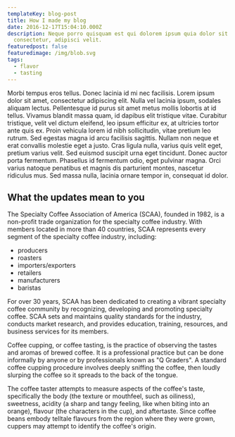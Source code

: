 ```yaml
---
templateKey: blog-post
title: How I made my blog
date: 2016-12-17T15:04:10.000Z
description: Neque porro quisquam est qui dolorem ipsum quia dolor sit amet,
  consectetur, adipisci velit.
featuredpost: false
featuredimage: /img/blob.svg
tags:
  - flavor
  - tasting
---
```

Morbi tempus eros tellus. Donec lacinia id mi nec facilisis. Lorem ipsum dolor sit amet, consectetur adipiscing elit. Nulla vel lacinia ipsum, sodales aliquam lectus. Pellentesque id purus sit amet metus mollis lobortis at id tellus. Vivamus blandit massa quam, id dapibus elit tristique vitae. Curabitur tristique, velit vel dictum eleifend, leo ipsum efficitur ex, at ultricies tortor ante quis ex. Proin vehicula lorem id nibh sollicitudin, vitae pretium leo rutrum. Sed egestas magna id arcu facilisis sagittis. Nullam non neque et erat convallis molestie eget a justo. Cras ligula nulla, varius quis velit eget, pretium varius velit. Sed euismod suscipit urna eget tincidunt. Donec auctor porta fermentum. Phasellus id fermentum odio, eget pulvinar magna. Orci varius natoque penatibus et magnis dis parturient montes, nascetur ridiculus mus. Sed massa nulla, lacinia ornare tempor in, consequat id dolor.



## What the updates mean to you

The Specialty Coffee Association of America (SCAA), founded in 1982, is a non-profit trade organization for the specialty coffee industry. With members located in more than 40 countries, SCAA represents every segment of the specialty coffee industry, including:

* producers
* roasters
* importers/exporters
* retailers
* manufacturers
* baristas

For over 30 years, SCAA has been dedicated to creating a vibrant specialty coffee community by recognizing, developing and promoting specialty coffee. SCAA sets and maintains quality standards for the industry, conducts market research, and provides education, training, resources, and business services for its members.

Coffee cupping, or coffee tasting, is the practice of observing the tastes and aromas of brewed coffee. It is a professional practice but can be done informally by anyone or by professionals known as "Q Graders". A standard coffee cupping procedure involves deeply sniffing the coffee, then loudly slurping the coffee so it spreads to the back of the tongue.

The coffee taster attempts to measure aspects of the coffee's taste, specifically the body (the texture or mouthfeel, such as oiliness), sweetness, acidity (a sharp and tangy feeling, like when biting into an orange), flavour (the characters in the cup), and aftertaste. Since coffee beans embody telltale flavours from the region where they were grown, cuppers may attempt to identify the coffee's origin.

<script>
window.onload = () => {
    console.log("wow, this works!");
}
</script>